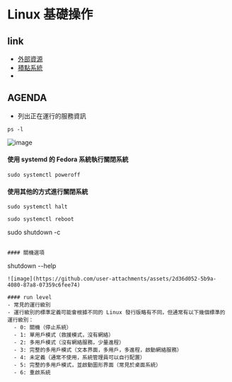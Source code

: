 # Linux 基礎操作
## link
- [外部資源](https://linux.vbird.org/linux_basic_train/rockylinux9/unit01.php)
- [積點系統](https://irs.ctlin.tw/dashboard)
- 
## AGENDA
- 列出正在運行的服務資訊
```
ps -l
```
![image](https://github.com/user-attachments/assets/24e4afd4-8cef-4e6b-a87a-5a0608ddeb23)

#### 使用 systemd 的 Fedora 系統執行關閉系統
```
sudo systemctl poweroff
```

#### 使用其他的方式進行關閉系統
```
sudo systemctl halt
```
```
sudo systemctl reboot
```
sudo shutdown -c
```

#### 關機選項
```
shutdown --help
```
![image](https://github.com/user-attachments/assets/2d36d052-5b9a-4080-87a8-07359c6fee74)

#### run level
- 常見的運行級別
- 運行級別的標準定義可能會根據不同的 Linux 發行版略有不同，但通常有以下幾個標準的運行級別：
  - 0: 關機（停止系統）
  - 1: 單用戶模式（救援模式，沒有網絡）
  - 2: 多用戶模式（沒有網絡服務，少量進程）
  - 3: 完整的多用戶模式（文本界面，多用戶，多進程，啟動網絡服務）
  - 4: 未定義（通常不使用，系統管理員可以自行配置）
  - 5: 完整的多用戶模式，並啟動圖形界面（常見於桌面系統）
  - 6: 重啟系統

